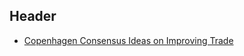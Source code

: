 <!-- TITLE: Improving Global Trade -->
<!-- SUBTITLE: A quick summary of Global Trade -->

## Header

* [Copenhagen Consensus Ideas on Improving Trade](http://www.copenhagenconsensus.com/post-2015-consensus/trade)